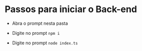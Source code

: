 # Passos para iniciar o Back-end

- Abra o prompt nesta pasta

- Digite no prompt `npm i`

- Digite no prompt `node index.ts`
